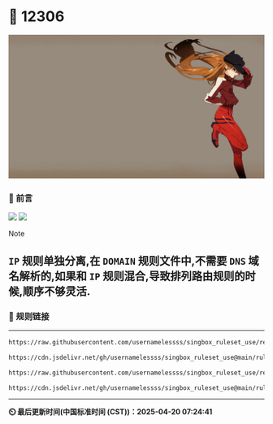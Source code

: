 
# 🧸 12306
![](https://raw.githubusercontent.com/usernamelessss/picture-bed/main/images/202504042256831.jpg)
### 📣 前言
![](https://shields.io/badge/-移除重复规则-ff69b4) ![](https://shields.io/badge/-IP&nbsp;规则单独存放不与&nbsp;DOMAIN&nbsp;等混合-green)
> [!NOTE]
**`IP` 规则单独分离,在 `DOMAIN` 规则文件中,不需要 `DNS` 域名解析的,如果和 `IP` 规则混合,导致排列路由规则的时候,顺序不够灵活.**
---

###  🔗 规则链接
---

```url
https://raw.githubusercontent.com/usernamelessss/singbox_ruleset_use/refs/heads/main/rule/12306/12306_No_IP.json
```

```url
https://cdn.jsdelivr.net/gh/usernamelessss/singbox_ruleset_use@main/rule/12306/12306_No_IP.json
```

```url
https://raw.githubusercontent.com/usernamelessss/singbox_ruleset_use/refs/heads/main/rule/12306/12306_No_IP.srs
```

```url
https://cdn.jsdelivr.net/gh/usernamelessss/singbox_ruleset_use@main/rule/12306/12306_No_IP.srs
```

---
**⏲️ 最后更新时间(中国标准时间 (CST))：2025-04-20 07:24:41**